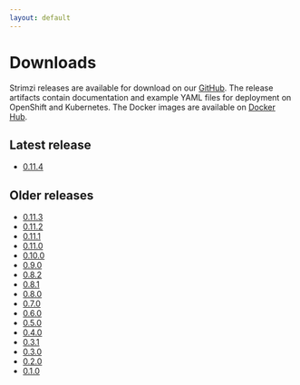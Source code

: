 ```yaml
---
layout: default
---
```


# Downloads

Strimzi releases are available for download on our [GitHub](https://github.com/strimzi/strimzi-kafka-operator). The release artifacts
contain documentation and example YAML files for deployment on OpenShift and Kubernetes. The Docker images are
available on [Docker Hub](https://hub.docker.com/u/strimzi/).

## Latest release

* [0.11.4](https://github.com/strimzi/strimzi-kafka-operator/releases/tag/0.11.4)

## Older releases

* [0.11.3](https://github.com/strimzi/strimzi-kafka-operator/releases/tag/0.11.3)
* [0.11.2](https://github.com/strimzi/strimzi-kafka-operator/releases/tag/0.11.2)
* [0.11.1](https://github.com/strimzi/strimzi-kafka-operator/releases/tag/0.11.1)
* [0.11.0](https://github.com/strimzi/strimzi-kafka-operator/releases/tag/0.11.0)
* [0.10.0](https://github.com/strimzi/strimzi-kafka-operator/releases/tag/0.10.0)
* [0.9.0](https://github.com/strimzi/strimzi-kafka-operator/releases/tag/0.9.0)
* [0.8.2](https://github.com/strimzi/strimzi-kafka-operator/releases/tag/0.8.2)
* [0.8.1](https://github.com/strimzi/strimzi-kafka-operator/releases/tag/0.8.1)
* [0.8.0](https://github.com/strimzi/strimzi-kafka-operator/releases/tag/0.8.0)
* [0.7.0](https://github.com/strimzi/strimzi-kafka-operator/releases/tag/0.7.0)
* [0.6.0](https://github.com/strimzi/strimzi-kafka-operator/releases/tag/0.6.0)
* [0.5.0](https://github.com/strimzi/strimzi-kafka-operator/releases/tag/0.5.0)
* [0.4.0](https://github.com/strimzi/strimzi-kafka-operator/releases/tag/0.4.0)
* [0.3.1](https://github.com/strimzi/strimzi-kafka-operator/releases/tag/0.3.1)
* [0.3.0](https://github.com/strimzi/strimzi-kafka-operator/releases/tag/0.3.0)
* [0.2.0](https://github.com/strimzi/strimzi-kafka-operator/releases/tag/0.2.0)
* [0.1.0](https://github.com/strimzi/strimzi-kafka-operator/releases/tag/0.1.0)
